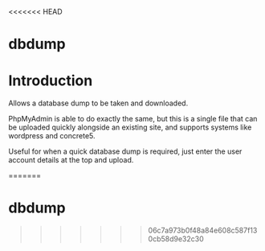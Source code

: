 <<<<<<< HEAD
# dbdump


Introduction
============

Allows a database dump to be taken and downloaded.

PhpMyAdmin is able to do exactly the same, but this is a single file that can be uploaded quickly alongside an existing site, and supports systems like wordpress and concrete5.

Useful for when a quick database dump is required, just enter the user account details at the top and upload.




=======
# dbdump
>>>>>>> 06c7a973b0f48a84e608c587f130cb58d9e32c30
